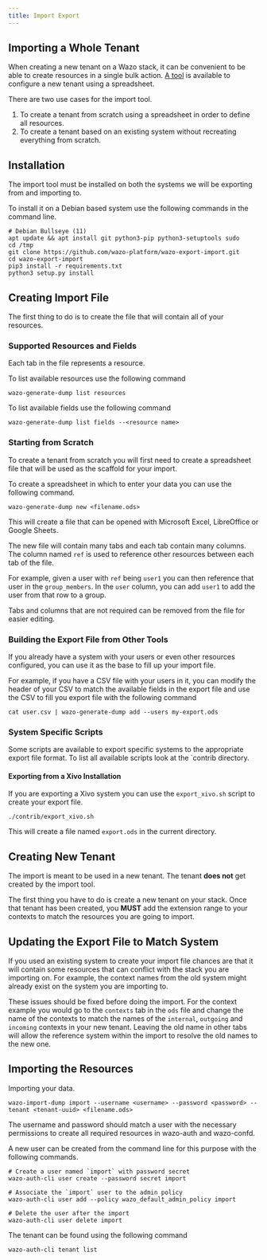 ```yaml
---
title: Import Export
---
```


## Importing a Whole Tenant

When creating a new tenant on a Wazo stack, it can be convenient to be able to create resources in a
single bulk action. [A tool](https://github.com/wazo-platform/wazo-export-import) is available to
configure a new tenant using a spreadsheet.

There are two use cases for the import tool.

1. To create a tenant from scratch using a spreadsheet in order to define all resources.
2. To create a tenant based on an existing system without recreating everything from scratch.

## Installation

The import tool must be installed on both the systems we will be exporting from and importing to.

To install it on a Debian based system use the following commands in the command line.

```shell
# Debian Bullseye (11)
apt update && apt install git python3-pip python3-setuptools sudo
cd /tmp
git clone https://github.com/wazo-platform/wazo-export-import.git
cd wazo-export-import
pip3 install -r requirements.txt
python3 setup.py install
```

## Creating Import File

The first thing to do is to create the file that will contain all of your resources.

### Supported Resources and Fields

Each tab in the file represents a resource.

To list available resources use the following command

```shell
wazo-generate-dump list resources
```

To list available fields use the following command

```shell
wazo-generate-dump list fields --<resource name>
```

### Starting from Scratch

To create a tenant from scratch you will first need to create a spreadsheet file that will be used
as the scaffold for your import.

To create a spreadsheet in which to enter your data you can use the following command.

```shell
wazo-generate-dump new <filename.ods>
```

This will create a file that can be opened with Microsoft Excel, LibreOffice or Google Sheets.

The new file will contain many tabs and each tab contain many columns. The column named `ref` is
used to reference other resources between each tab of the file.

For example, given a user with `ref` being `user1` you can then reference that user in the
`group_members`. In the `user` column, you can add `user1` to add the user from that row to a group.

Tabs and columns that are not required can be removed from the file for easier editing.

### Building the Export File from Other Tools

If you already have a system with your users or even other resources configured, you can use it as
the base to fill up your import file.

For example, if you have a CSV file with your users in it, you can modify the header of your CSV to
match the available fields in the export file and use the CSV to fill you export file with the
following command

```shell
cat user.csv | wazo-generate-dump add --users my-export.ods
```

### System Specific Scripts

Some scripts are available to export specific systems to the appropriate export file format. To list
all available scripts look at the `contrib directory.

#### Exporting from a Xivo Installation

If you are exporting a Xivo system you can use the `export_xivo.sh` script to create your export
file.

```shell
./contrib/export_xivo.sh
```

This will create a file named `export.ods` in the current directory.

## Creating New Tenant

The import is meant to be used in a new tenant. The tenant **does not** get created by the import
tool.

The first thing you have to do is create a new tenant on your stack. Once that tenant has been
created, you **MUST** add the extension range to your contexts to match the resources you are going
to import.

## Updating the Export File to Match System

If you used an existing system to create your import file chances are that it will contain some
resources that can conflict with the stack you are importing on. For example, the context names from
the old system might already exist on the system you are importing to.

These issues should be fixed before doing the import. For the context example you would go to the
`contexts` tab in the `ods` file and change the name of the contexts to match the names of the
`internal`, `outgoing` and `incoming` contexts in your new tenant. Leaving the old name in other
tabs will allow the reference system within the import to resolve the old names to the new one.

## Importing the Resources

Importing your data.

```shell
wazo-import-dump import --username <username> --password <password> --tenant <tenant-uuid> <filename.ods>
```

The username and password should match a user with the necessary permissions to create all required
resources in wazo-auth and wazo-confd.

A new user can be created from the command line for this purpose with the following commands.

```shell
# Create a user named `import` with password secret
wazo-auth-cli user create --password secret import

# Associate the `import` user to the admin policy
wazo-auth-cli user add --policy wazo_default_admin_policy import

# Delete the user after the import
wazo-auth-cli user delete import
```

The tenant can be found using the following command

```shell
wazo-auth-cli tenant list
```
